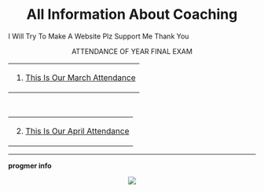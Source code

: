 <html>
  <body>
    <center><p><h1>All Information About Coaching</h1></p></center>
    <p>I Will Try To Make A Website Plz Support Me Thank You</p>
    <center><p>ATTENDANCE OF YEAR FINAL EXAM
      <table>
        <tr>
          <td>
         <ol type="1">
           <li><a href="march.html"> This Is Our March Attendance </a></li>
         </ol>
         </td>
        </tr>
      </table>
    <br>
    <table>
        <tr>
          <td >
            <ol type="1" start="2">
              <li><a href="april.html"> This Is Our April Attendance </a></li>
            </ol>
          </td>
        </tr>
      </table>
    
  </p>
  </center>
  </body>
</html>
<hr>
<html>
  <p>
    <b>progmer info<b/>
  </p>
     <center> <img src="progmerfahim.jpg"></center>
</html>
